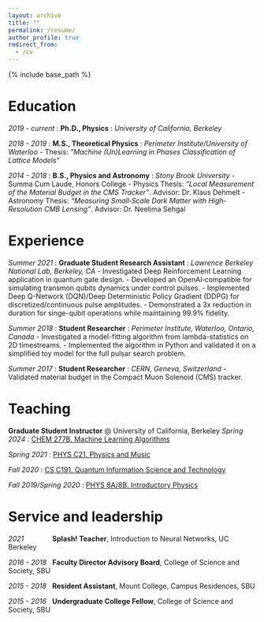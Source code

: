 ```yaml
---
layout: archive
title: ""
permalink: /resume/
author_profile: true
redirect_from:
  - /cv
---
```


{% include base_path %}

Education
======
*2019 - current*
:   **Ph.D., Physics**
:   *University of California, Berkeley*


*2018 - 2019*
:   **M.S., Theoretical Physics**
:   *Perimeter Institute/University of Waterloo*
    - Thesis: *”Machine (Un)Learning in Phases Classification of Lattice Models"*

*2014 - 2018*
:   **B.S., Physics and Astronomy**
:   *Stony Brook University*
    - Summa Cum Laude, Honors College
    - Physics Thesis: *“Local Measurement of the Material Budget in the CMS Tracker”*. Advisor: Dr. Klaus Dehmelt
    - Astronomy Thesis: *“Measuring Small‐Scale Dark Matter with High‐Resolution CMB Lensing”*. Advisor: Dr. Neelima Sehgal

Experience
======
*Summer 2021*
:   **Graduate Student Research Assistant**
:   *Lawrence Berkeley National Lab, Berkeley, CA*
    - Investigated Deep Reinforcement Learning application in quantum gate design.
    - Developed an OpenAI‐compatible for simulating transmon qubits dynamics under control pulses.
    - Implemented Deep Q-Network (DQN)/Deep Deterministic Policy Gradient (DDPG) for discretized/continuous pulse amplitudes.
    - Demonstrated a 3x reduction in duration for singe-qubit operations while maintaining 99.9% fidelity.

*Summer 2018*
:   **Student Researcher**
:   *Perimeter Institute, Waterloo, Ontario, Canada*
    - Investigated a model-fitting algorithm from lambda-statistics on 2D timestreams.
    - Implemented the algorithm in Python and validated it on a simplified toy model for the full pulsar search problem.

*Summer 2017*
:   **Student Researcher**
:   *CERN, Geneva, Switzerland*
    - Validated material budget in the Compact Muon Solenoid (CMS) tracker.

Teaching
======

**Graduate Student Instructor** @ University of California, Berkeley
*Spring 2024* 
:   [CHEM 277B. Machine Learning Algorithms](https://msse.berkeley.edu/courses-syllabi)

*Spring 2021* 
:   [PHYS C21. Physics and Music](https://curricularconnections.berkeley.edu/ls-discovery-courses/physics-and-music/)

*Fall 2020*
:   [CS C191. Quantum Information Science and Technology](https://classes.berkeley.edu/content/2020-fall-chem-c191-001-lec-001)

*Fall 2019/Spring 2020* 
:   [PHYS 8A/8B. Introductory Physics](https://guide.berkeley.edu/courses/physics/)
  
  
Service and leadership
======
*2021* &emsp; &emsp; &emsp; **Splash! Teacher**, Introduction to Neural Networks, UC Berkeley

*2016 - 2018* &nbsp; **Faculty Director Advisory Board**, College of Science and Society, SBU

*2015 - 2018* &nbsp; **Resident Assistant**, Mount College, Campus Residences, SBU

*2015 - 2016* &nbsp; **Undergraduate College Fellow**, College of Science and Society, SBU
